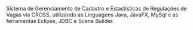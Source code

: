 Sistema de Gerenciamento de Cadastro e Estastísticas de Regulações de Vagas via CROSS, utilizando as Linguagens Java, JavaFX, MySql e as ferramentas Eclipse, JDBC e Scene Builder.
